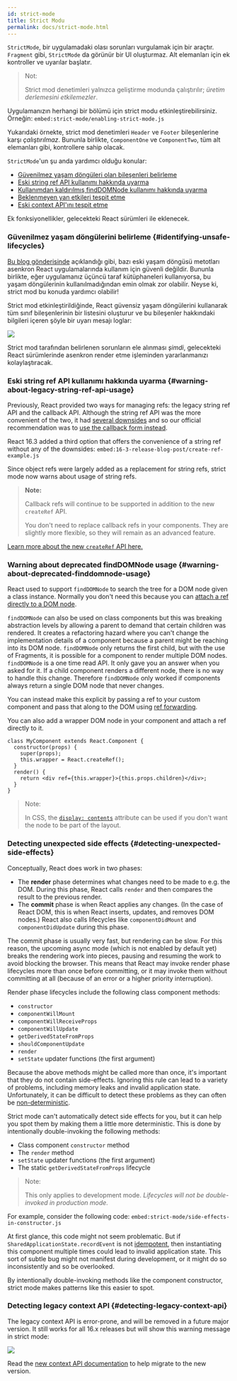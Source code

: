 ```yaml
---
id: strict-mode
title: Strict Modu
permalink: docs/strict-mode.html
---
```


`StrictMode`, bir uygulamadaki olası sorunları vurgulamak için bir araçtır. `Fragment` gibi, `StrictMode` da görünür bir UI oluşturmaz. Alt elemanları için ek kontroller ve uyarılar başlatır.

> Not:
>
> Strict mod denetimleri yalnızca geliştirme modunda çalıştırılır; _üretim derlemesini etkilemezler_.

Uygulamanızın herhangi bir bölümü için strict modu etkinleştirebilirsiniz. Örneğin:
`embed:strict-mode/enabling-strict-mode.js`

Yukarıdaki örnekte, strict mod denetimleri `Header` ve `Footer` bileşenlerine karşı *çalıştırılmaz*. Bununla birlikte, `ComponentOne` ve `ComponentTwo`, tüm alt elemanları gibi, kontrollere sahip olacak.

`StrictMode`'un şu anda yardımcı olduğu konular:
* [Güvenilmez yaşam döngüleri olan bileşenleri belirleme](#identifying-unsafe-lifecycles)
* [Eski string ref API kullanımı hakkında uyarma](#warning-about-legacy-string-ref-api-usage)
* [Kullanımdan kaldırılmış findDOMNode kullanımı hakkında uyarma](#warning-about-deprecated-finddomnode-usage)
* [Beklenmeyen yan etkileri tespit etme](#detecting-unexpected-side-effects)
* [Eski context API'ını tespit etme](#detecting-legacy-context-api)

Ek fonksiyonellikler, gelecekteki React sürümleri ile eklenecek.

### Güvenilmez yaşam döngülerini belirleme {#identifying-unsafe-lifecycles}

[Bu blog gönderisinde](/blog/2018/03/27/update-on-async-rendering.html) açıklandığı gibi, bazı eski yaşam döngüsü metotları asenkron React uygulamalarında kullanım için güvenli değildir. Bununla birlikte, eğer uygulamanız üçüncü taraf kütüphaneleri kullanıyorsa, bu yaşam döngülerinin kullanılmadığından emin olmak zor olabilir. Neyse ki, strict mod bu konuda yardımcı olabilir!

Strict mod etkinleştirildiğinde, React güvensiz yaşam döngülerini kullanarak tüm sınıf bileşenlerinin bir listesini oluşturur ve bu bileşenler hakkındaki bilgileri içeren şöyle bir uyarı mesajı loglar:

![](../images/blog/strict-mode-unsafe-lifecycles-warning.png)

Strict mod tarafından belirlenen sorunların ele alınması _şimdi_, gelecekteki React sürümlerinde asenkron render etme işleminden yararlanmanızı kolaylaştıracak.

### Eski string ref API kullanımı hakkında uyarma {#warning-about-legacy-string-ref-api-usage}

Previously, React provided two ways for managing refs: the legacy string ref API and the callback API. Although the string ref API was the more convenient of the two, it had [several downsides](https://github.com/facebook/react/issues/1373) and so our official recommendation was to [use the callback form instead](/docs/refs-and-the-dom.html#legacy-api-string-refs).

React 16.3 added a third option that offers the convenience of a string ref without any of the downsides:
`embed:16-3-release-blog-post/create-ref-example.js`

Since object refs were largely added as a replacement for string refs, strict mode now warns about usage of string refs.

> **Note:**
>
> Callback refs will continue to be supported in addition to the new `createRef` API.
>
> You don't need to replace callback refs in your components. They are slightly more flexible, so they will remain as an advanced feature.

[Learn more about the new `createRef` API here.](/docs/refs-and-the-dom.html)

### Warning about deprecated findDOMNode usage {#warning-about-deprecated-finddomnode-usage}

React used to support `findDOMNode` to search the tree for a DOM node given a class instance. Normally you don't need this because you can [attach a ref directly to a DOM node](/docs/refs-and-the-dom.html#creating-refs).

`findDOMNode` can also be used on class components but this was breaking abstraction levels by allowing a parent to demand that certain children was rendered. It creates a refactoring hazard where you can't change the implementation details of a component because a parent might be reaching into its DOM node. `findDOMNode` only returns the first child, but with the use of Fragments, it is possible for a component to render multiple DOM nodes. `findDOMNode` is a one time read API. It only gave you an answer when you asked for it. If a child component renders a different node, there is no way to handle this change. Therefore `findDOMNode` only worked if components always return a single DOM node that never changes.

You can instead make this explicit by passing a ref to your custom component and pass that along to the DOM using [ref forwarding](/docs/forwarding-refs.html#forwarding-refs-to-dom-components).

You can also add a wrapper DOM node in your component and attach a ref directly to it.

```javascript{4,7}
class MyComponent extends React.Component {
  constructor(props) {
    super(props);
    this.wrapper = React.createRef();
  }
  render() {
    return <div ref={this.wrapper}>{this.props.children}</div>;
  }
}
```

> Note:
>
> In CSS, the [`display: contents`](https://developer.mozilla.org/en-US/docs/Web/CSS/display#display_contents) attribute can be used if you don't want the node to be part of the layout.

### Detecting unexpected side effects {#detecting-unexpected-side-effects}

Conceptually, React does work in two phases:
* The **render** phase determines what changes need to be made to e.g. the DOM. During this phase, React calls `render` and then compares the result to the previous render.
* The **commit** phase is when React applies any changes. (In the case of React DOM, this is when React inserts, updates, and removes DOM nodes.) React also calls lifecycles like `componentDidMount` and `componentDidUpdate` during this phase.

The commit phase is usually very fast, but rendering can be slow. For this reason, the upcoming async mode (which is not enabled by default yet) breaks the rendering work into pieces, pausing and resuming the work to avoid blocking the browser. This means that React may invoke render phase lifecycles more than once before committing, or it may invoke them without committing at all (because of an error or a higher priority interruption).

Render phase lifecycles include the following class component methods:
* `constructor`
* `componentWillMount`
* `componentWillReceiveProps`
* `componentWillUpdate`
* `getDerivedStateFromProps`
* `shouldComponentUpdate`
* `render`
* `setState` updater functions (the first argument)

Because the above methods might be called more than once, it's important that they do not contain side-effects. Ignoring this rule can lead to a variety of problems, including memory leaks and invalid application state. Unfortunately, it can be difficult to detect these problems as they can often be [non-deterministic](https://en.wikipedia.org/wiki/Deterministic_algorithm).

Strict mode can't automatically detect side effects for you, but it can help you spot them by making them a little more deterministic. This is done by intentionally double-invoking the following methods:

* Class component `constructor` method
* The `render` method
* `setState` updater functions (the first argument)
* The static `getDerivedStateFromProps` lifecycle

> Note:
>
> This only applies to development mode. _Lifecycles will not be double-invoked in production mode._

For example, consider the following code:
`embed:strict-mode/side-effects-in-constructor.js`

At first glance, this code might not seem problematic. But if `SharedApplicationState.recordEvent` is not [idempotent](https://en.wikipedia.org/wiki/Idempotence#Computer_science_meaning), then instantiating this component multiple times could lead to invalid application state. This sort of subtle bug might not manifest during development, or it might do so inconsistently and so be overlooked.

By intentionally double-invoking methods like the component constructor, strict mode makes patterns like this easier to spot.

### Detecting legacy context API {#detecting-legacy-context-api}

The legacy context API is error-prone, and will be removed in a future major version. It still works for all 16.x releases but will show this warning message in strict mode:

![](../images/blog/warn-legacy-context-in-strict-mode.png)

Read the [new context API documentation](/docs/context.html) to help migrate to the new version.
